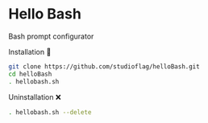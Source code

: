 # Hello Bash
Bash prompt configurator

Installation 💾
```sh
git clone https://github.com/studioflag/helloBash.git
cd helloBash
. hellobash.sh
```

Uninstallation ❌
```sh
. hellobash.sh --delete
```
